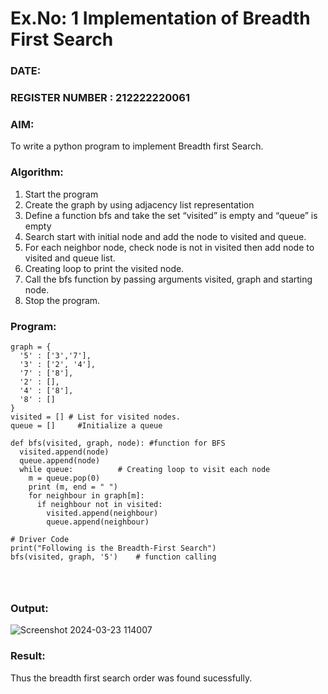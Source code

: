 # Ex.No: 1  Implementation of Breadth First Search 
### DATE:                                                                          
### REGISTER NUMBER : 212222220061
### AIM: 
To write a python program to implement Breadth first Search. 
### Algorithm:
1. Start the program
2. Create the graph by using adjacency list representation
3. Define a function bfs and take the set “visited” is empty and “queue” is empty
4. Search start with initial node and add the node to visited and queue.
5. For each neighbor node, check node is not in visited then add node to visited and queue list.
6.  Creating loop to print the visited node.
7.   Call the bfs function by passing arguments visited, graph and starting node.
8.   Stop the program.
### Program:

```
graph = { 
  '5' : ['3','7'], 
  '3' : ['2', '4'], 
  '7' : ['8'], 
  '2' : [], 
  '4' : ['8'], 
  '8' : [] 
} 
visited = [] # List for visited nodes. 
queue = []     #Initialize a queue 
 
def bfs(visited, graph, node): #function for BFS 
  visited.append(node) 
  queue.append(node) 
  while queue:          # Creating loop to visit each node 
    m = queue.pop(0)  
    print (m, end = " ")  
    for neighbour in graph[m]: 
      if neighbour not in visited: 
        visited.append(neighbour) 
        queue.append(neighbour) 
 
# Driver Code 
print("Following is the Breadth-First Search") 
bfs(visited, graph, '5')    # function calling




```
### Output:

![Screenshot 2024-03-23 114007](https://github.com/Yokeshdhanasekaran/AI_Lab_2023-24/assets/119475907/8139d8b8-0006-4e8f-823b-c5aa61486570)


### Result:
Thus the breadth first search order was found sucessfully.
